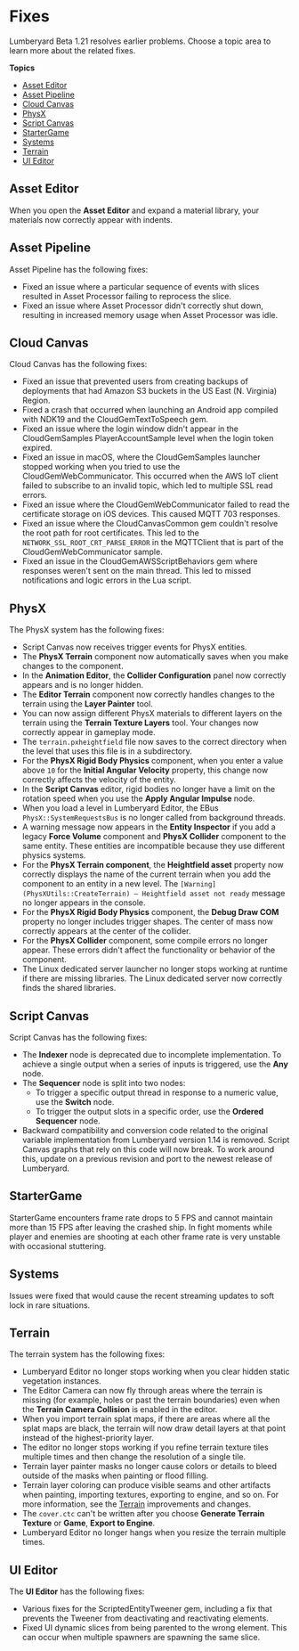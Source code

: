 # Fixes<a name="lumberyard-v1.21-fixes"></a>

Lumberyard Beta 1.21 resolves earlier problems. Choose a topic area to learn more about the related fixes.

**Topics**
+ [Asset Editor](#asset-editor-fixes-v1.21)
+ [Asset Pipeline](#asset-pipeline-fixes-v1.21)
+ [Cloud Canvas](#cloud-canvas-fixes-v1.21)
+ [PhysX](#physx-fixes-v1.21)
+ [Script Canvas](#script-canvas-fixes-v1.21)
+ [StarterGame](#startergame-fixes-v1.21)
+ [Systems](#system-fixes-v1.21)
+ [Terrain](#terrain-fixes-v1.21)
+ [UI Editor](#UI-editor-fixes-v1.21)

## Asset Editor<a name="asset-editor-fixes-v1.21"></a>

When you open the **Asset Editor** and expand a material library, your materials now correctly appear with indents.

## Asset Pipeline<a name="asset-pipeline-fixes-v1.21"></a>

Asset Pipeline has the following fixes:
+ Fixed an issue where a particular sequence of events with slices resulted in Asset Processor failing to reprocess the slice.
+ Fixed an issue where Asset Processor didn't correctly shut down, resulting in increased memory usage when Asset Processor was idle.

## Cloud Canvas<a name="cloud-canvas-fixes-v1.21"></a>

Cloud Canvas has the following fixes:
+ Fixed an issue that prevented users from creating backups of deployments that had Amazon S3 buckets in the US East (N. Virginia) Region.
+ Fixed a crash that occurred when launching an Android app compiled with NDK19 and the CloudGemTextToSpeech gem.
+ Fixed an issue where the login window didn't appear in the CloudGemSamples PlayerAccountSample level when the login token expired.
+ Fixed an issue in macOS, where the CloudGemSamples launcher stopped working when you tried to use the CloudGemWebCommunicator. This occurred when the AWS IoT client failed to subscribe to an invalid topic, which led to multiple SSL read errors.
+ Fixed an issue where the CloudGemWebCommunicator failed to read the certificate storage on iOS devices. This caused MQTT 703 responses.
+ Fixed an issue where the CloudCanvasCommon gem couldn't resolve the root path for root certificates. This led to the `NETWORK_SSL_ROOT_CRT_PARSE_ERROR` in the MQTTClient that is part of the CloudGemWebCommunicator sample.
+ Fixed an issue in the CloudGemAWSScriptBehaviors gem where responses weren't sent on the main thread. This led to missed notifications and logic errors in the Lua script.

## PhysX<a name="physx-fixes-v1.21"></a>

The PhysX system has the following fixes:
+ Script Canvas now receives trigger events for PhysX entities.
+ The **PhysX Terrain** component now automatically saves when you make changes to the component.
+ In the **Animation Editor**, the **Collider Configuration** panel now correctly appears and is no longer hidden.
+ The **Editor Terrain** component now correctly handles changes to the terrain using the **Layer Painter** tool.
+ You can now assign different PhysX materials to different layers on the terrain using the **Terrain Texture Layers** tool. Your changes now correctly appear in gameplay mode. 
+ The `terrain.pxheightfield` file now saves to the correct directory when the level that uses this file is in a subdirectory.
+ For the **PhysX Rigid Body Physics** component, when you enter a value above `10` for the **Initial Angular Velocity** property, this change now correctly affects the velocity of the entity.
+ In the **Script Canvas** editor, rigid bodies no longer have a limit on the rotation speed when you use the **Apply Angular Impulse** node.
+ When you load a level in Lumberyard Editor, the EBus `PhysX::SystemRequestsBus` is no longer called from background threads.
+ A warning message now appears in the **Entity Inspector** if you add a legacy **Force Volume** component and **PhysX Collider** component to the same entity. These entities are incompatible because they use different physics systems.
+ For the **PhysX Terrain component**, the **Heightfield asset** property now correctly displays the name of the current terrain when you add the component to an entity in a new level. The `[Warning] (PhysXUtils::CreateTerrain) – Heightfield asset not ready` message no longer appears in the console.
+ For the **PhysX Rigid Body Physics** component, the **Debug Draw COM** property no longer includes trigger shapes. The center of mass now correctly appears at the center of the collider.
+ For the **PhysX Collider** component, some compile errors no longer appear. These errors didn't affect the functionality or behavior of the component.
+ The Linux dedicated server launcher no longer stops working at runtime if there are missing libraries. The Linux dedicated server now correctly finds the shared libraries.

## Script Canvas<a name="script-canvas-fixes-v1.21"></a>

Script Canvas has the following fixes:
+ The **Indexer** node is deprecated due to incomplete implementation. To achieve a single output when a series of inputs is triggered, use the **Any** node.
+ The **Sequencer** node is split into two nodes:
  + To trigger a specific output thread in response to a numeric value, use the **Switch** node.
  + To trigger the output slots in a specific order, use the **Ordered Sequencer** node.
+ Backward compatibility and conversion code related to the original variable implementation from Lumberyard version 1.14 is removed. Script Canvas graphs that rely on this code will now break. To work around this, update on a previous revision and port to the newest release of Lumberyard.

## StarterGame <a name="startergame-fixes-v1.21"></a>
StarterGame encounters frame rate drops to 5 FPS and cannot maintain more than 15 FPS after leaving the crashed ship. In fight moments while player and enemies are shooting at each other frame rate is very unstable with occasional stuttering.

## Systems<a name="system-fixes-v1.21"></a>

Issues were fixed that would cause the recent streaming updates to soft lock in rare situations.

## Terrain<a name="terrain-fixes-v1.21"></a>

The terrain system has the following fixes:
+ Lumberyard Editor no longer stops working when you clear hidden static vegetation instances.
+ The Editor Camera can now fly through areas where the terrain is missing (for example, holes or past the terrain boundaries) even when the **Terrain Camera Collision** is enabled in the editor.
+ When you import terrain splat maps, if there are areas where all the splat maps are black, the terrain will now draw detail layers at that point instead of the highest-priority layer.
+ The editor no longer stops working if you refine terrain texture tiles multiple times and then change the resolution of a single tile.
+ Terrain layer painter masks no longer cause colors or details to bleed outside of the masks when painting or flood filling.
+ Terrain layer coloring can produce visible seams and other artifacts when painting, importing textures, exporting to engine, and so on. For more information, see the [Terrain](lumberyard-v1.21-improvements-changes.md#lumberyard-v1.21-improvements-changes-terrain) improvements and changes.
+ The `cover.ctc` can't be written after you choose **Generate Terrain Texture** or **Game**, **Export to Engine**.
+ Lumberyard Editor no longer hangs when you resize the terrain multiple times.

## UI Editor<a name="UI-editor-fixes-v1.21"></a>

The **UI Editor** has the following fixes:
+ Various fixes for the ScriptedEntityTweener gem, including a fix that prevents the Tweener from deactivating and reactivating elements.
+ Fixed UI dynamic slices from being parented to the wrong element. This can occur when multiple spawners are spawning the same slice.
